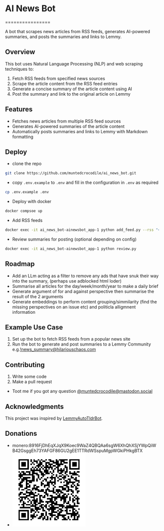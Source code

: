 # AI News Bot
================

A bot that scrapes news articles from RSS feeds, generates AI-powered summaries, and posts the summaries and links to Lemmy.

## Overview

This bot uses Natural Language Processing (NLP) and web scraping techniques to:

1. Fetch RSS feeds from specified news sources
2. Scrape the article content from the RSS feed entries
3. Generate a concise summary of the article content using AI
4. Post the summary and link to the original article on Lemmy

## Features

* Fetches news articles from multiple RSS feed sources
* Generates AI-powered summaries of the article content
* Automatically posts summaries and links to Lemmy with Markdown formatting

## Deploy

* clone the repo 
```bash
git clone https://github.com/muntedcrocodile/ai_news_bot.git
```
* copy `.env.example` to `.env` and fill in the configuration in `.env` as required
```bash
cp .env.example .env
```
* Deploy with docker
```bash
docker compsoe up
```
* Add RSS feeds
```bash
docker exec -it ai_news_bot-ainewsbot_app-1 python add_feed.py --rss "<rss>" --name "<Name>"
```
* Review summaries for posting (optional depending on config)
```bash
docker exec -it ai_news_bot-ainewsbot_app-1 python review.py
```

## Roadmap

* Add an LLm acting as a filter to remove any ads that have snuk their way into the summary, (perhaps use adblocked html loder)
* Summarise all articles for the day/week/month/year to make a daily brief
* Generate argument of for and against perspective then summarise the result of the 2 arguments
* Generate embeddings to perform content grouping/simmilarity (find the missing perspectives on an issue etc) and politicla alligmnent information


## Example Use Case

1. Set up the bot to fetch RSS feeds from a popular news site
2. Run the bot to generate and post summaries to a Lemmy Community e.g.[!news_summary@hilariouschaos.com](https://lemm.ee/c/news_summary@hilariouschaos.com)


## Contributing

1. Write some code
2. Make a pull request
* Toot me if you got any question [@muntedcrocodile@mastodon.social](https://mastodon.social/@muntedcrocodile)

## Acknowledgments

This project was inspired by [LemmyAutoTldrBot](https://github.com/RikudouSage/LemmyAutoTldrBot).

## Donations

* monero:8916FjDhEqXJqX9Koec9WaZ4QBQAa6sgW6XhQhXSjYWpQiWB42GsggEh73YAFGF86GU2gEE1TTRdWSspuMgpWGkiPHkgBTX
* ![monero:8916FjDhEqXJqX9Koec9WaZ4QBQAa6sgW6XhQhXSjYWpQiWB42GsggEh73YAFGF86GU2gEE1TTRdWSspuMgpWGkiPHkgBTX](https://github.com/muntedcrocodile/ai_news_bot/blob/main/static/images/muntedcrocodile_recieve.png?raw=true)